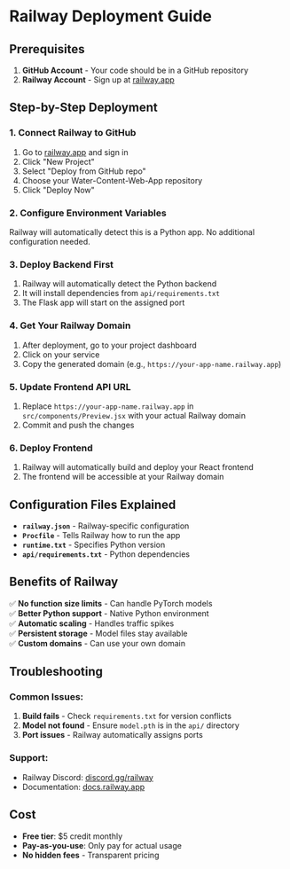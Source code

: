 # Railway Deployment Guide

## Prerequisites
1. **GitHub Account** - Your code should be in a GitHub repository
2. **Railway Account** - Sign up at [railway.app](https://railway.app)

## Step-by-Step Deployment

### 1. Connect Railway to GitHub
1. Go to [railway.app](https://railway.app) and sign in
2. Click "New Project"
3. Select "Deploy from GitHub repo"
4. Choose your Water-Content-Web-App repository
5. Click "Deploy Now"

### 2. Configure Environment Variables
Railway will automatically detect this is a Python app. No additional configuration needed.

### 3. Deploy Backend First
1. Railway will automatically detect the Python backend
2. It will install dependencies from `api/requirements.txt`
3. The Flask app will start on the assigned port

### 4. Get Your Railway Domain
1. After deployment, go to your project dashboard
2. Click on your service
3. Copy the generated domain (e.g., `https://your-app-name.railway.app`)

### 5. Update Frontend API URL
1. Replace `https://your-app-name.railway.app` in `src/components/Preview.jsx` with your actual Railway domain
2. Commit and push the changes

### 6. Deploy Frontend
1. Railway will automatically build and deploy your React frontend
2. The frontend will be accessible at your Railway domain

## Configuration Files Explained

- **`railway.json`** - Railway-specific configuration
- **`Procfile`** - Tells Railway how to run the app
- **`runtime.txt`** - Specifies Python version
- **`api/requirements.txt`** - Python dependencies

## Benefits of Railway

✅ **No function size limits** - Can handle PyTorch models  
✅ **Better Python support** - Native Python environment  
✅ **Automatic scaling** - Handles traffic spikes  
✅ **Persistent storage** - Model files stay available  
✅ **Custom domains** - Can use your own domain  

## Troubleshooting

### Common Issues:
1. **Build fails** - Check `requirements.txt` for version conflicts
2. **Model not found** - Ensure `model.pth` is in the `api/` directory
3. **Port issues** - Railway automatically assigns ports

### Support:
- Railway Discord: [discord.gg/railway](https://discord.gg/railway)
- Documentation: [docs.railway.app](https://docs.railway.app)

## Cost
- **Free tier**: $5 credit monthly
- **Pay-as-you-use**: Only pay for actual usage
- **No hidden fees** - Transparent pricing 